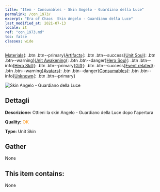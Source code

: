 ```yaml
---
title: "Item - Consumables - Skin Angelo - Guardiano della Luce"
permalink: /con_1973/
excerpt: "Era of Chaos  Skin Angelo - Guardiano della Luce"
last_modified_at: 2021-07-13
locale: it
ref: "con_1973.md"
toc: false
classes: wide
---
```

 [Materials](/ItemsIT/){: .btn .btn--primary}[Artifacts](/ItemsIT/Artifacts/){: .btn .btn--success}[Unit Soul](/ItemsIT/UnitSoul/){: .btn .btn--warning}[Unit Awakening](/ItemsIT/UnitAwakening/){: .btn .btn--danger}[Hero Soul](/ItemsIT/HeroSoul/){: .btn .btn--info}[Hero Skill](/ItemsIT/HeroSkill/){: .btn .btn--primary}[Gift](/ItemsIT/Gift/){: .btn .btn--success}[Event related](/ItemsIT/Events/){: .btn .btn--warning}[Avatars](/ItemsIT/Avatars/){: .btn .btn--danger}[Consumables](/ItemsIT/Consumables/){: .btn .btn--info}[Unknown](/ItemsIT/Unknown/){: .btn .btn--primary}

 ![Skin Angelo - Guardiano della Luce](/images/u/ti_datianshipifu2.jpg)

## Dettagli
 **Descrizione:** Ottieni la skin Angelo - Guardiano della Luce dopo l'apertura

 **Quality:** <span style="color: #FF8C00">OK</span>

 **Type:** Unit Skin

## Gather

  None

## This item contains:

  None

